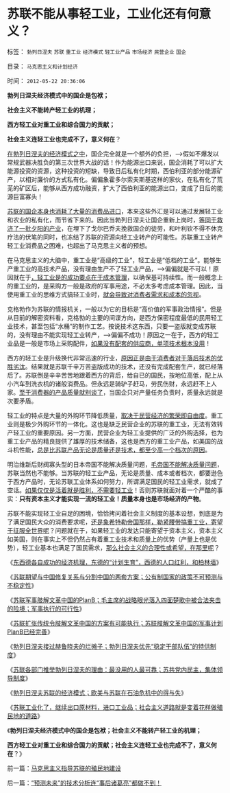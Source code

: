 # 苏联不能从事轻工业，工业化还有何意义？

标签： `勃列日涅夫` `苏联` `重工业` `经济模式` `轻工业产品` `市场经济` `民营企业` `国企` 

目录： `马克思主义和计划经济`

时间： `2012-05-22 20:36:06`

**勃列日涅夫经济模式中的国企是包袱；**

**社会主义不能转产轻工业的机理；**

**西方轻工业对重工业和综合国力的贡献；**

**社会主义连轻工业也完成不了，意义何在**？

[在勃列日涅夫的经济模式之中](../../../2012/5/21/苏联模式稳定干部队伍的特供制度.md)，国企完全就是一个额外的负担，——>假如不爆发以常规武器决胜负的第三次世界大战的话！作为能源出口来说，国企消耗了可以扩大能源投资的资源，这种投资的短缺，导致日后私有化时期，西伯利亚的部分能源矿产，以相对廉价的方式私有化。偏偏象霍多尔索夫斯基这样的家伙，在私有化了荒芜的矿区后，能够从西方成功融资，扩大了西伯利亚的能源出口，变成了日后的能源巨富寡头！

[苏联的国企本身也消耗了大量的消费品进口](../../../2012/5/21/苏共党内民主的集体领导和勃列日涅夫.md)，本来这些外汇是可以通过发展轻工业和农业的私有化，而节省下来的。因此当勃列日涅夫让国企重新上岗时，[等同于救济了一批夕阳的产业](../../../2010/1/27/为什么计划经济总是保护了落后产业.md)，在埋下了戈尔巴乔夫挽救国企的徒劳，和叶利钦不得不休克疗法的伏笔的同时，也冻结了苏联的资源向轻工业转产的可能性。苏联重工业转产轻工业消费品之困难，也超出了马克思主义者的预想。

在马克思主义的大脑中，重工业是“高级的工业”，轻工业是“低档的工业”。能够生产重工业的高技术产品，没有理由生产不了轻工业产品，——>偏偏就是不可以！原因就在于[，轻工业是的成功要点在于成本管理](../../../2010/1/23/垄断和大企业和社会主义都没有前途.md)，以确保基可持续性。而一般概念上的重工业的，是采购方一般是政府的军事用途，不必太多考虑成本管理。因此，当使用重工业的思维方式搞轻工业时，[就会导致对消费者需求和成本的忽视](../../../2010/12/30/经济学就是成本学，资本主义即绿色GDP主义.md)。

克格勃作为苏联的情报机关，一般以为它的目标是“高价值的军事政治情报”。但是从目前的解密资料看，克格勃的主要的间谍方向，是西方保密程度最低的民用轻工业技术，甚至包括“水桶”的制作工艺。按说技术这东西，只要一盗版就变成苏联的，没有理由不能实现轻工业转产，——>偏偏不成功！原因之一在于，西方的轻工业品是一般是市场上采购配件，[如果没有配套的供应商，单项技术根本没用](../../../2009/2/17/有内需没垄断就会有先进技术.md)！

西方的轻工业是升级换代非常迅速的行业，[原因正是由于消费者对于落后技术的优胜劣汰](../../../2009/2/17/有内需没垄断就会有先进技术.md)。结果就是苏联千辛万苦盗版成功的技术，还没有完成配套生产，就已经落后了。苏联倒是辛辛苦苦地跟着西方的背后，给自已的国民，按地位高低，配上从小汽车到洗衣机的诸般消费品。但永远是骑驴子赶马，劳民伤财，永远赶不上人家。[至于消费器的产品质量就别谈了](../../../2012/4/18/“毒”胶囊还没有毒到害人的程度.md)，当国企只对产量任务负责时，质量永远就是次要矛盾。

轻工业的特点是大量的外购环节降低质量，[取决于民营经济的繁荣即自由度](../../../2010/1/26/民营企业资本是中国的弱势群体.md)。重工业则是极少外购环节的一体化。这也是缺乏民营企业的苏联的重工业，无法有效转产轻工业的重要原因。另一方面，民营企业为轻工业提供的广泛的外购选择，也为重工业产品的精良提供了雄厚的技术储备，这也是西方的重工业产品，如美国的战斗机性能，[总是比苏联产品无论是质量还是技术，都至少高一个档次的原因](../../../2012/5/19/“苏联逼债”和“三年困难时期”的关系；.md)。

明治维新后财阀寡头型的日本帝国不能解决质量问题，[毛帝国不能解决质量问题](../../../2012/5/18/叶利钦走穴当影帝，被开除出党；.md)，苏联当然也不能够。当苏联的轻工业产品，无论是质量、成本或者档次，都要逊色于西方产品时，无论苏联工业体系如何努力，所谓满足国民的轻工业需求，就成了空话。[如果仅仅是活着就是胜利，不需要轻工业](../../../2009/11/8/马斯洛的需求层次理论和“生存权是最大的人权”.md)！否则苏联就面对着一个严酷的事实：**只有资本主义才能实现一流的轻工业！质量本身也是市场经济的产物**。

苏联不能实现轻工业自足的困境，恰恰拷问着社会主义制度的基本设想，到底是为了满足国民大众的消费要求呢，[还是象希特勒帝国那样，勒紧腰带搞重工业，寄望于征服全世界呢](../../../2009/12/12/德国不需要主动战争，精明的希特勒打了糊涂的帐.md)？问题就在于，如果轻工业的发达只能寄望于资本主义，资本主义如美国，则在事实上不但仍然占有着重工业技术和质量上的优势（产量上也是优势），轻工业基本也满足了国民需求，[那么社会主义的合理性或希望，在那里呢](../../../2012/5/18/叶利钦走穴当影帝，被开除出党；.md)？

《[东西德各自成功的经济机理，东德的“计划生育”，西德的人口红利，和柏林墙](../../../2012/5/19/东德的“计划生育”，西德的人口红利和柏林墙；.md)》

《[苏联期望与中国修复关系与分割中国的两套方案；公有制国家的政策不可预测与不稳定性](../../../2012/5/20/毛主席把中国带入亡国险境中的战略劣势.md)》

《[苏联军事肢解文革中国的PlanB；毛主席的战略眼光落入四面楚歌中被合法夹击的险境；军事执行的可行性](../../../2012/5/20/苏联军事肢解文革中国的PlanB的可行性.md)》

《[苏联扩张传统令肢解文革中国的方案有可能执行；苏联肢解文革中国的军事计划PlanB已经完善](../../../2012/5/20/苏联侵华计划的可行性，美国的态度和中国的实力.md)》

《[勃列日涅夫接过赫鲁晓夫的烂摊子；勃列日涅夫优先“稳定干部队伍”的特供制度](../../../2012/5/21/苏联模式稳定干部队伍的特供制度.md)》

《[苏联各部门推举勃列日涅夫的理由：最没用的人最可靠；苏共党内民主，集体领导制度](../../../2012/5/21/苏共党内民主的集体领导和勃列日涅夫.md)》

《[勃列日涅夫苏联的经济模式；欧美与苏联在石油危机中的得与失](http://blog.sina.com.cn/s/blog_5563a64d0102e24v.html)》

《[苏联工业化了，继续出口原材料，进口工业品；社会主义道路就是变着花样做殖民地的道路](../../../2012/5/22/马克思主义指导苏联的殖民地建设.md)》

《**勃列日涅夫经济模式中的国企是包袱；社会主义不能转产轻工业的机理；**

**西方轻工业对重工业和综合国力的贡献；社会主义连轻工业也完成不了，意义何在**？》



前一篇：[马克思主义指导苏联的殖民地建设](../../../2012/5/22/马克思主义指导苏联的殖民地建设.md)

后一篇：[“预测未来”的技术分析连“事后诸葛亮”都做不到！](../../../2012/5/22/“预测未来”的技术分析连“事后诸葛亮”都做不到！.md)